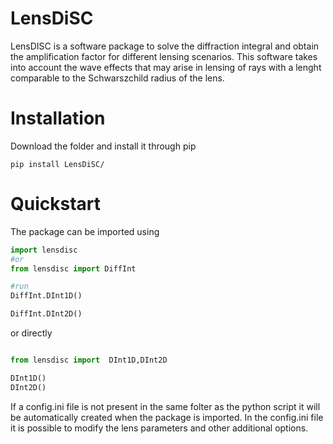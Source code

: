 # LensDiSC

LensDISC is a software package to solve the diffraction integral and obtain the amplification factor for different lensing scenarios. This software takes into account the wave effects that may arise in lensing of rays with a lenght comparable to the Schwarszchild radius of the lens.

# Installation
Download the folder and install it through pip

```console
pip install LensDiSC/
```

# Quickstart

The package can be imported using

```python
import lensdisc
#or
from lensdisc import DiffInt

#run
DiffInt.DInt1D()

DiffInt.DInt2D()
```

or directly 

```python

from lensdisc import  DInt1D,DInt2D

DInt1D()
DInt2D()

```

If a config.ini file is not present in the same folter as the python script it will be automatically created when the package is imported. 
In the config.ini file it is possible to modify the lens parameters and other additional options.
